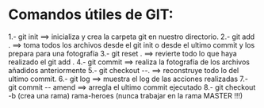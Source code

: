 # Comandos útiles de GIT:

1.- git init ==> inicializa y crea la carpeta git en nuestro directorio.
2.- git add . ==> toma todos los archivos desde el git init o desde el ultimo commit y los prepara para una fotografía
3.- git reset . ==> revierte todo lo que haya realizado el git add .
4.- git commit ==> realiza la fotografía de los archivos añadidos anteriormente
5.- git checkout --. ==> reconstruye todo lo del ultimo commit. 
6.- git log ==> muestra el log de las acciones realizadas
7.- git commit -- amend ==> arregla el ultimo commit ejecutado
8.- git checkout -b (crea una rama) rama-heroes   (nunca trabajar en la rama MASTER !!!) 

